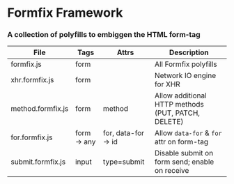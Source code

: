 # Formfix Framework

### A collection of polyfills to embiggen the HTML form-tag


| File                 | Tags               | Attrs                 | Description                                         |
|----------------------|--------------------|-----------------------|-----------------------------------------------------|
| formfix.js           | form               |                       | All Formfix polyfills                               |
| xhr.formfix.js       | form               |                       | Network IO engine for XHR                           |
| method.formfix.js    | form               | method                | Allow additional HTTP methods (PUT, PATCH, DELETE)  |
| for.formfix.js       | form -> any        | for, data-for -> id   | Allow `data-for` & `for` attr on form-tag           |
| submit.formfix.js    | input              | type=submit           | Disable submit on form send; enable on receive      | 